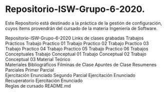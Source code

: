 ﻿# Repositorio-ISW-Grupo-6-2020.

Este Repositorio está destinado a la práctica de la gestión de configuración, cuyos ítems provendrán del cursado de la materia Ingeniería de Software.

Repositorio-ISW-Grupo-6-2020 
    Links de clases grabadas
    Trabajos Prácticos
        Trabajo Practico 01
        Trabajo Practico 02
        Trabajo Practico 03
        Trabajo Practico 04
        Trabajo Practico 05
        Trabajo Practico 06
    Trabajos Conceptuales
        Trabajo Conceptual 01
        Trabajo Conceptual 02
        Trabajo Conceptual 03
    Material Teórico    
        Materiales Bibliográficos
        Filminas de Clase
        Apuntes de Clase
        Resumenes
    Parciales
        Primer Parcial  
            Ejercitación
            Enunciado
        Segundo Parcial	
            Ejercitación
            Enunciado
        Recuperatorio
            Ejercitación
            Enunciado        
    Reglas de cursado
    README.md
